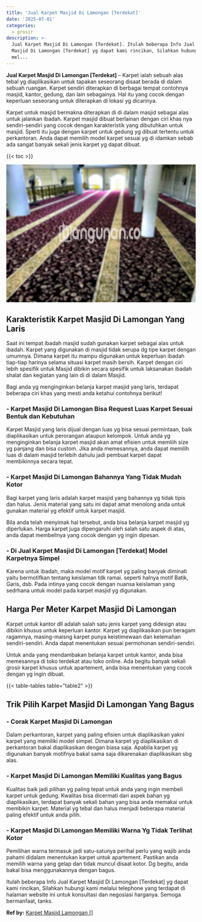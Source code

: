 ```yaml
---
title: 'Jual Karpet Masjid Di Lamongan [Terdekat]'
date: '2025-07-01'
categories:
  - grosir
description: >-
  Jual Karpet Masjid Di Lamongan [Terdekat]. Itulah beberapa Info Jual Karpet
  Masjid Di Lamongan [Terdekat] yg dapat kami rincikan, Silahkan hubungi kami
  mel...
---
```


**Jual Karpet Masjid Di Lamongan \[Terdekat\]** – Karpet ialah sebuah alas tebal yg diaplikasikan untuk tapakan seseorang disaat berada di dalam sebuah ruangan. Karpet sendiri diterapkan di berbagai tempat contohnya masjid, kantor, gedung, dan lain sebagainya. Hal itu yang cocok dengan keperluan seseorang untuk diterapkan di lokasi yg dicarinya.

Karpet untuk masjid bermakna diterapkan di di dalam masjid sebagai alas untuk jalankan ibadah. Karpet masjid dibuat berlainan dengan ciri khas nya sendiri-sendiri yang cocok dengan karakteristik yang dibutuhkan untuk masjid. Sperti itu juga dengan karpet untuk gedung yg dibuat tertentu untuk perkantoran. Anda dapat memilih model karpet sesuai yg di idamkan sebab ada sangat banyak sekali jenis karpet yg dapat dibuat.

{{< toc >}}

![Jual Karpet Masjid Di Lamongan [Terdekat]](/images/grosir-karpet-murah-79.png)

## Karakteristik Karpet Masjid Di Lamongan Yang Laris

Saat ini tempat ibadah masjid sudah gunakan karpet sebagai alas untuk ibadah. Karpet yang digunakan di masjid tidak serupa dg tipe karpet dengan umumnya. Dimana karpet itu mampu digunakan untuk keperluan ibadah tiap-tiap harinya selama situasi karpet masih bersih. Karpet dengan ciri lebih spesifik untuk Masjid dibikin secara spesifik untuk laksanakan ibadah shalat dan kegiatan yang lain di di dalam Masjid.

Bagi anda yg menginginkan belanja karpet masjid yang laris, terdapat beberapa ciri khas yang mesti anda ketahui contohnya berikut!

### \- Karpet Masjid Di Lamongan Bisa Request Luas Karpet Sesuai Bentuk dan Kebutuhan

Karpet Masjid yang laris dijual dengan luas yg bisa sesuai permintaan, baik diaplikasikan untuk perorangan ataupun kelompok. Untuk anda yg menginginkan belanja karpet masjid akan amat efisien untuk memliih size yg panjang dan bisa custom. Jika anda memesannya, anda dapat memilih luas di dalam masjid terlebih dahulu jadi pembuat karpet dapat membikinnya secara tepat.

### \- Karpet Masjid Di Lamongan Bahannya Yang Tidak Mudah Kotor

Bagi karpet yang laris adalah karpet masjid yang bahannya yg tidak tipis dan halus. Jenis material yang satu ini dapat amat menolong anda untuk gunakan material yg efektif untuk karpet masjid.

Bila anda telah menyimak hal tersebut, anda bisa belanja karpet masjid yg diperlukan. Harga karpet juga dipengaruhi oleh salah satu aspek di atas, anda dapat membelinya yang cocok dengan yg ingin dipesan.

### \- Di Jual Karpet Masjid Di Lamongan \[Terdekat\] Model Karpetnya Simpel

Karena untuk ibadah, maka model motif karpet yg paling banyak diminati yaitu bermotifkan tentang keislaman tdk ramai. seperti halnya motif Batik, Garis, dsb. Pada intinya yang cocok dengan nuansa keislaman yang sedrhana untuk model pada karpet masjid yg digunakan.

## Harga Per Meter Karpet Masjid Di Lamongan

Karpet untuk kantor dll adalah salah satu jenis karpet yang didesign atau dibikin khusus untuk keperluan kantor. Karpet yg diaplikasikan pun beragam ragamnya, masing-maisng karpet punya keistimewaan dan kelemahan sendiri-sendiri. Anda dapat menentukan sesuai permohonan sendiri-sendiri.

Untuk anda yang mendambakan belanja karpet untuk kantor, anda bisa memesannya di toko terdekat atau toko online. Ada begitu banyak sekali grosir karpet khusus untuk apartement, anda bisa menentukan yang cocok dengan yg ingin dibuat.

{{< table-tables table="table2" >}}

## Trik Pilih Karpet Masjid Di Lamongan Yang Bagus

### \- Corak Karpet Masjid Di Lamongan

Dalam perkantoran, karpet yang paling efisien untuk diaplikasikan yakni karpet yang memiliki model simpel. Dimana karpet yg diaplikasikan di perkantoran bakal diaplikasikan dengan biasa saja. Apabila karpet yg digunakan banyak motifnya bakal sama saja dikarenakan diaplikasikan sbg alas.

### \- Karpet Masjid Di Lamongan Memiliki Kualitas yang Bagus

Kualitas baik jadi pilihan yg paling tepat untuk anda yang ingin membeli karpet untuk gedung. Kwalitas bisa dicermati dari aspek bahan yg diaplikasikan, terdapat banyak sekali bahan yang bisa anda memakai untuk membikin karpet. Material yg tebal dan halus menjadi beberapa material paling efektif untuk anda pilih.

### \- Karpet Masjid Di Lamongan Memiliki Warna Yg Tidak Terlihat Kotor

Pemilihan warna termasuk jadi satu-satunya perihal perlu yang wajib anda pahami didalam menentukan karpet untuk apartement. Pastikan anda memilih warna yang gelap dan tidak muncul disaat kotor. Dg begitu, anda bakal bisa menggunakannya dengan bagus.

Itulah beberapa Info Jual Karpet Masjid Di Lamongan \[Terdekat\] yg dapat kami rincikan, Silahkan hubungi kami melalui telephone yang terdapat di halaman website ini untuk konsultasi dan negosiasi harganya. Semoga bermanfaat, tanks.

**Ref by:**  [Karpet Masjid Lamongan []](https://id.wikipedia.org/wiki/Karpet)
